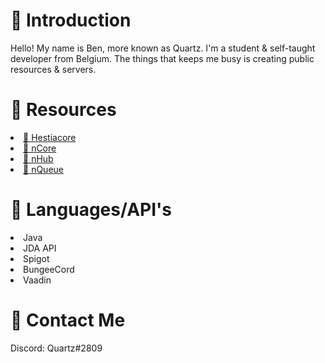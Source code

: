 <h1>👋 Introduction</h1>
Hello! My name is Ben, more known as Quartz. I'm a student & self-taught developer from Belgium.
The things that keeps me busy is creating public resources & servers.

<h1>🧾 Resources</h1>
<li><a href="https://www.mc-market.org/resources/16612/">📕 Hestiacore</a></li>
<li><a href="https://www.mc-market.org/resources/14893/">📗 nCore</a></li>
<li><a href="https://www.mc-market.org/resources/13951/">📘 nHub</a></li>
<li><a href="https://www.mc-market.org/resources/15181/">📙 nQueue</a></li>

<h1>🚀 Languages/API's</h1>
<li>Java</li>
<li>JDA API</li>
<li>Spigot</li>
<li>BungeeCord</li>
<li>Vaadin</li>

<h1>📩 Contact Me</h1>
Discord: Quartz#2809
